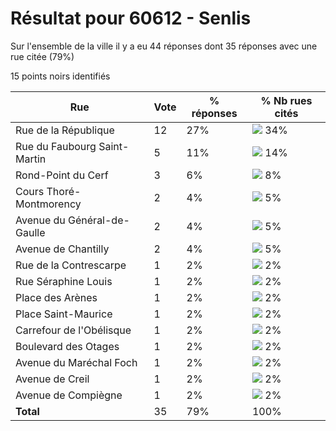 # Résultat pour 60612 - Senlis

Sur l'ensemble de la ville il y a eu 44 réponses dont 35 réponses avec une rue citée (79%)

15 points noirs identifiés

| Rue | Vote | % réponses | % Nb rues cités|
|-----|------|------------|----------------|
| Rue de la République | 12 | 27% | <img src="../../img/bar_34.gif" />&nbsp;34%|
| Rue du Faubourg Saint-Martin | 5 | 11% | <img src="../../img/bar_14.gif" />&nbsp;14%|
| Rond-Point du Cerf | 3 | 6% | <img src="../../img/bar_8.gif" />&nbsp;8%|
| Cours Thoré-Montmorency | 2 | 4% | <img src="../../img/bar_5.gif" />&nbsp;5%|
| Avenue du Général-de-Gaulle | 2 | 4% | <img src="../../img/bar_5.gif" />&nbsp;5%|
| Avenue de Chantilly | 2 | 4% | <img src="../../img/bar_5.gif" />&nbsp;5%|
| Rue de la Contrescarpe | 1 | 2% | <img src="../../img/bar_2.gif" />&nbsp;2%|
| Rue Séraphine Louis | 1 | 2% | <img src="../../img/bar_2.gif" />&nbsp;2%|
| Place des Arènes | 1 | 2% | <img src="../../img/bar_2.gif" />&nbsp;2%|
| Place Saint-Maurice | 1 | 2% | <img src="../../img/bar_2.gif" />&nbsp;2%|
| Carrefour de l'Obélisque | 1 | 2% | <img src="../../img/bar_2.gif" />&nbsp;2%|
| Boulevard des Otages | 1 | 2% | <img src="../../img/bar_2.gif" />&nbsp;2%|
| Avenue du Maréchal Foch | 1 | 2% | <img src="../../img/bar_2.gif" />&nbsp;2%|
| Avenue de Creil | 1 | 2% | <img src="../../img/bar_2.gif" />&nbsp;2%|
| Avenue de Compiègne | 1 | 2% | <img src="../../img/bar_2.gif" />&nbsp;2%|
| **Total** | 35 | 79% | 100%|
